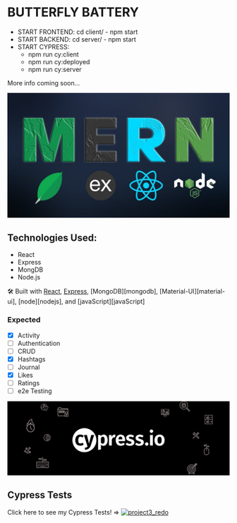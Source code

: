 # BUTTERFLY BATTERY

- START FRONTEND: cd client/ - npm start
- START BACKEND: cd server/ - npm start
- START CYPRESS: 
    * npm run cy:client
    * npm run cy:deployed
    * npm run cy:server

More info coming soon...

![image](./client/src/images/mern.jpeg)
## Technologies Used:
* React
* Express
* MongDB
* Node.js

🛠 Built with [React](https://reactjs.org/), [Express](https://expressjs.com/), [MongoDB][mongodb], [Material-UI][material-ui], [node][nodejs], and [javaScript][javaScript]

### Expected
- [X] Activity
- [ ] Authentication
- [ ] CRUD
- [X] Hashtags
- [ ] Journal
- [X] Likes
- [ ] Ratings
- [ ] e2e Testing

![image](./client/src/images/cypress-cover.png)
## Cypress Tests
Click here to see my Cypress Tests! => [![project3_redo](https://img.shields.io/endpoint?url=https://dashboard.cypress.io/badge/simple/pf122i/main&style=for-the-badge&logo=cypress)](https://dashboard.cypress.io/projects/pf122i/runs)